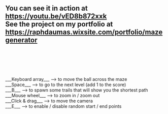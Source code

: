 You can see it in action at https://youtu.be/vED8b872xxk <br>
See the project on my portfolio at https://raphdaumas.wixsite.com/portfolio/mazegenerator <br>
<br>
<br>
---
<br>
<br>
___Keyboard array___ --> to move the ball across the maze <br>
___Space___ --> to go to the next level (add 1 to the score) <br>
___B___ --> to spawn some trails that will show you the shortest path <br>
___Mouse wheel___ --> to zoom in / zoom out <br>
___Click & drag___ --> to move the camera <br>
___E___ --> to enable / disable random start / end points <bre>

